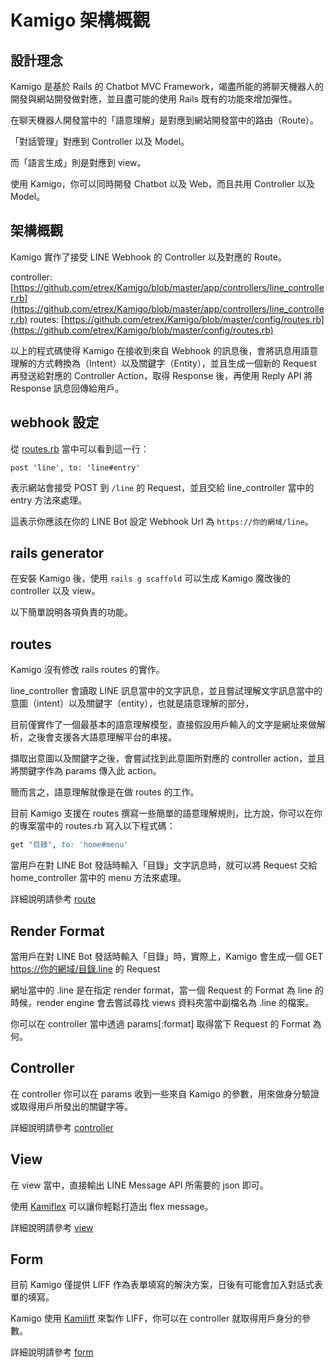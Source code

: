 # Kamigo 架構概觀

## 設計理念

Kamigo 是基於 Rails 的 Chatbot MVC Framework，竭盡所能的將聊天機器人的開發與網站開發做對應，並且盡可能的使用 Rails 既有的功能來增加彈性。

在聊天機器人開發當中的「語意理解」是對應到網站開發當中的路由（Route）。

「對話管理」對應到 Controller 以及 Model。

而「語言生成」則是對應到 view。

使用 Kamigo，你可以同時開發 Chatbot 以及 Web，而且共用 Controller 以及 Model。

## 架構概觀

Kamigo 實作了接受 LINE Webhook 的 Controller 以及對應的 Route。

controller: [https://github.com/etrex/Kamigo/blob/master/app/controllers/line_controller.rb](https://github.com/etrex/Kamigo/blob/master/app/controllers/line_controller.rb)
routes: [https://github.com/etrex/Kamigo/blob/master/config/routes.rb](https://github.com/etrex/Kamigo/blob/master/config/routes.rb)

以上的程式碼使得 Kamigo 在接收到來自 Webhook 的訊息後，會將訊息用語意理解的方式轉換為（Intent）以及關鍵字（Entity），並且生成一個新的 Request 再發送給對應的 Controller Action，取得 Response 後，再使用 Reply API 將 Response 訊息回傳給用戶。

## webhook 設定

從 [routes.rb](https://github.com/etrex/Kamigo/blob/master/config/routes.rb) 當中可以看到這一行：

```
post 'line', to: 'line#entry'
```

表示網站會接受 POST 到 `/line` 的 Request，並且交給 line_controller 當中的 entry 方法來處理。

這表示你應該在你的 LINE Bot 設定 Webhook Url 為 `https://你的網域/line`。

## rails generator

在安裝 Kamigo 後，使用 `rails g scaffold` 可以生成 Kamigo 魔改後的 controller 以及 view。

以下簡單說明各項負責的功能。

## routes

Kamigo 沒有修改 rails routes 的實作。

line_controller 會讀取 LINE 訊息當中的文字訊息，並且嘗試理解文字訊息當中的意圖（intent）以及關鍵字（entity），也就是語意理解的部分，

目前僅實作了一個最基本的語意理解模型，直接假設用戶輸入的文字是網址來做解析，之後會支援各大語意理解平台的串接。

擷取出意圖以及關鍵字之後，會嘗試找到此意圖所對應的 controller action，並且將關鍵字作為 params 傳入此 action。

簡而言之，語意理解就像是在做 routes 的工作。

目前 Kamigo 支援在 routes 撰寫一些簡單的語意理解規則，比方說，你可以在你的專案當中的 routes.rb 寫入以下程式碼：

```ruby
get "目錄", to: 'home#menu'
```

當用戶在對 LINE Bot 發話時輸入「目錄」文字訊息時，就可以將 Request 交給 home_controller 當中的 menu 方法來處理。

詳細說明請參考 [route](/02_route.md)

## Render Format

當用戶在對 LINE Bot 發話時輸入「目錄」時，實際上，Kamigo 會生成一個 GET [https://你的網域/目錄.line](https://你的網域/目錄.line) 的 Request

網址當中的 .line 是在指定 render format，當一個 Request 的 Format 為 line 的時候，render engine 會去嘗試尋找 views 資料夾當中副檔名為 .line 的檔案。

你可以在 controller 當中透過 params[:format] 取得當下 Request 的 Format 為何。

## Controller

在 controller 你可以在 params 收到一些來自 Kamigo 的參數，用來做身分驗證或取得用戶所發出的關鍵字等。

詳細說明請參考 [controller](/03_controller.md)

## View

在 view 當中，直接輸出 LINE Message API 所需要的 json 即可。

使用 [Kamiflex]() 可以讓你輕鬆打造出 flex message。

詳細說明請參考 [view](/04_view.md)

## Form

目前 Kamigo 僅提供 LIFF 作為表單填寫的解決方案，日後有可能會加入對話式表單的填寫。

Kamigo 使用 [Kamiliff]() 來製作 LIFF，你可以在 controller 就取得用戶身分的參數。

詳細說明請參考 [form](/06_form.md)
